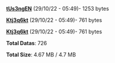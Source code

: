 [**tUs3ngEN**](/data/tUs3ngEN.txt) (29/10/22 - 05:49)- 1253 bytes

[**Ktj3q6kt**](/data/Ktj3q6kt.txt) (29/10/22 - 05:49)- 761 bytes

[**Ktj3q6kt**](/data/Ktj3q6kt.txt) (29/10/22 - 05:49)- 761 bytes

**Total Datas**: 726

**Total Size**: 4.67 MB / 4.7 MB